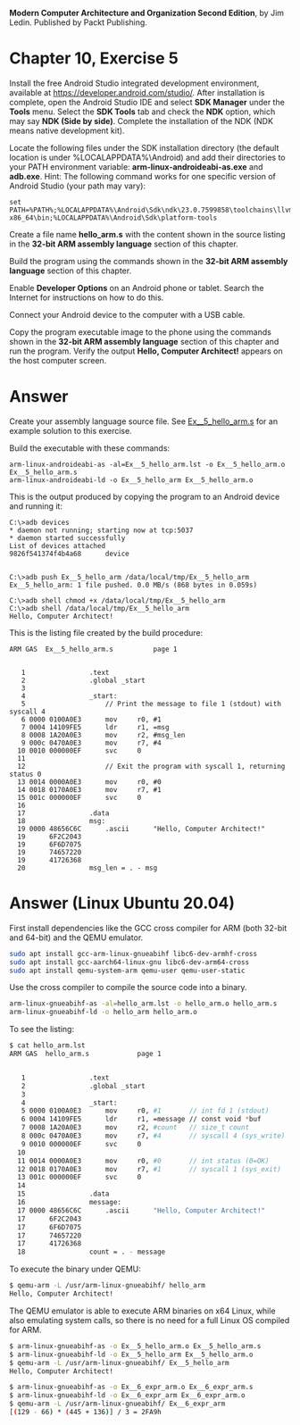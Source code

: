 __Modern Computer Architecture and Organization Second Edition__, by Jim Ledin. Published by Packt Publishing.
# Chapter 10, Exercise 5

Install the free Android Studio integrated development environment, available at https://developer.android.com/studio/. After installation is complete, open the Android Studio IDE and select **SDK Manager** under the **Tools** menu. Select the **SDK Tools** tab and check the **NDK** option, which may say **NDK (Side by side)**. Complete the installation of the NDK (NDK means native development kit).

Locate the following files under the SDK installation directory (the default location is under %LOCALAPPDATA%\Android) and add their directories to your PATH environment variable: **arm-linux-androideabi-as.exe** and **adb.exe**. Hint: The following command works for one specific version of Android Studio (your path may vary):
```
set PATH=%PATH%;%LOCALAPPDATA%\Android\Sdk\ndk\23.0.7599858\toolchains\llvm\prebuilt\windows-x86_64\bin;%LOCALAPPDATA%\Android\Sdk\platform-tools
```

Create a file name **hello_arm.s** with the content shown in the source listing in the **32-bit ARM assembly language** section of this chapter.

Build the program using the commands shown in the **32-bit ARM assembly language** section of this chapter.

Enable **Developer Options** on an Android phone or tablet. Search the Internet for instructions on how to do this.

Connect your Android device to the computer with a USB cable.

Copy the program executable image to the phone using the commands shown in the **32-bit ARM assembly language** section of this chapter and run the program. Verify the output **Hello, Computer Architect!** appears on the host computer screen.

# Answer
Create your assembly language source file. See [Ex__5_hello_arm.s](src/Ex__5_hello_arm.s) for an example solution to this exercise.
 
Build the executable with these commands:
```
arm-linux-androideabi-as -al=Ex__5_hello_arm.lst -o Ex__5_hello_arm.o Ex__5_hello_arm.s
arm-linux-androideabi-ld -o Ex__5_hello_arm Ex__5_hello_arm.o
```

This is the output produced by copying the program to an Android device and running it:
```
C:\>adb devices
* daemon not running; starting now at tcp:5037
* daemon started successfully
List of devices attached
9826f541374f4b4a68      device


C:\>adb push Ex__5_hello_arm /data/local/tmp/Ex__5_hello_arm
Ex__5_hello_arm: 1 file pushed. 0.0 MB/s (868 bytes in 0.059s)

C:\>adb shell chmod +x /data/local/tmp/Ex__5_hello_arm
C:\>adb shell /data/local/tmp/Ex__5_hello_arm
Hello, Computer Architect!
```

This is the listing file created by the build procedure:
```
ARM GAS  Ex__5_hello_arm.s 			page 1


   1              	.text
   2              	.global _start
   3              	
   4              	_start:
   5              	    // Print the message to file 1 (stdout) with syscall 4
   6 0000 0100A0E3 	    mov     r0, #1
   7 0004 14109FE5 	    ldr     r1, =msg
   8 0008 1A20A0E3 	    mov     r2, #msg_len
   9 000c 0470A0E3 	    mov     r7, #4
  10 0010 000000EF 	    svc     0
  11              	
  12              	    // Exit the program with syscall 1, returning status 0
  13 0014 0000A0E3 	    mov     r0, #0
  14 0018 0170A0E3 	    mov     r7, #1
  15 001c 000000EF 	    svc     0
  16              	        
  17              	.data
  18              	msg:
  19 0000 48656C6C 	    .ascii      "Hello, Computer Architect!"
  19      6F2C2043 
  19      6F6D7075 
  19      74657220 
  19      41726368 
  20              	msg_len = . - msg
```

# Answer (Linux Ubuntu 20.04)

First install dependencies like the GCC cross compiler for ARM (both 32-bit and 64-bit) and the QEMU emulator.
```Bash
sudo apt install gcc-arm-linux-gnueabihf libc6-dev-armhf-cross
sudo apt install gcc-aarch64-linux-gnu libc6-dev-arm64-cross
sudo apt install qemu-system-arm qemu-user qemu-user-static
```

Use the cross compiler to compile the source code into a binary.
```Bash
arm-linux-gnueabihf-as -al=hello_arm.lst -o hello_arm.o hello_arm.s
arm-linux-gnueabihf-ld -o hello_arm hello_arm.o
```
To see the listing:
```Bash
$ cat hello_arm.lst
ARM GAS  hello_arm.s 			page 1


   1              	.text
   2              	.global _start
   3              	
   4              	_start:
   5 0000 0100A0E3 	    mov     r0, #1       // int fd 1 (stdout)
   6 0004 14109FE5 	    ldr     r1, =message // const void *buf
   7 0008 1A20A0E3 	    mov     r2, #count   // size_t count
   8 000c 0470A0E3 	    mov     r7, #4       // syscall 4 (sys_write)
   9 0010 000000EF 	    svc     0
  10              	
  11 0014 0000A0E3 	    mov     r0, #0       // int status (0=OK)
  12 0018 0170A0E3 	    mov     r7, #1       // syscall 1 (sys_exit)
  13 001c 000000EF 	    svc     0
  14              	        
  15              	.data
  16              	message:
  17 0000 48656C6C 	    .ascii      "Hello, Computer Architect!"
  17      6F2C2043 
  17      6F6D7075 
  17      74657220 
  17      41726368 
  18              	count = . - message
```

To execute the binary under QEMU:
```Bash
$ qemu-arm -L /usr/arm-linux-gnueabihf/ hello_arm
Hello, Computer Architect!
```

The QEMU emulator is able to execute ARM binaries on x64 Linux,
while also emulating system calls,
so there is no need for a full Linux OS compiled for ARM.

```Bash
$ arm-linux-gnueabihf-as -o Ex__5_hello_arm.o Ex__5_hello_arm.s
$ arm-linux-gnueabihf-ld -o Ex__5_hello_arm Ex__5_hello_arm.o
$ qemu-arm -L /usr/arm-linux-gnueabihf/ Ex__5_hello_arm
Hello, Computer Architect!
```

```Bash
$ arm-linux-gnueabihf-as -o Ex__6_expr_arm.o Ex__6_expr_arm.s
$ arm-linux-gnueabihf-ld -o Ex__6_expr_arm Ex__6_expr_arm.o
$ qemu-arm -L /usr/arm-linux-gnueabihf/ Ex__6_expr_arm
[(129 - 66) * (445 + 136)] / 3 = 2FA9h
```